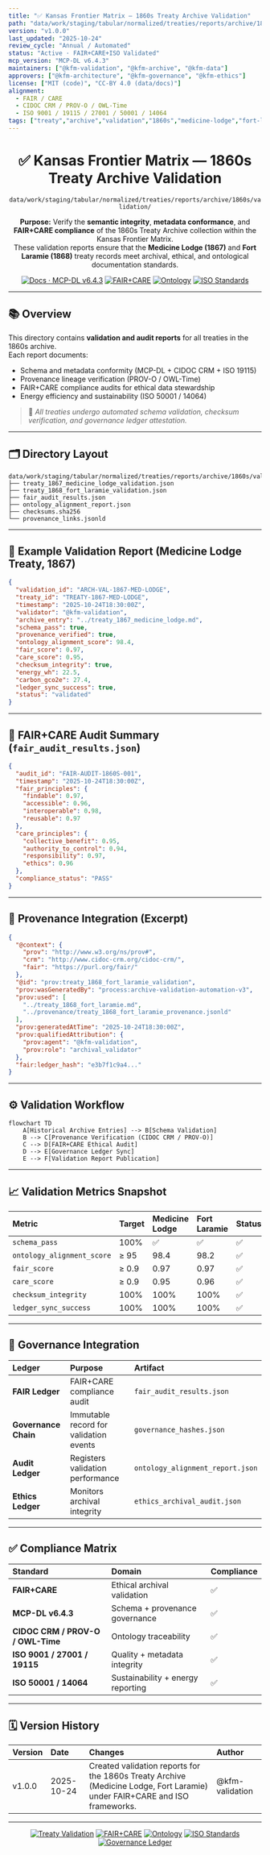 ```yaml
---
title: "✅ Kansas Frontier Matrix — 1860s Treaty Archive Validation"
path: "data/work/staging/tabular/normalized/treaties/reports/archive/1860s/validation/README.md"
version: "v1.0.0"
last_updated: "2025-10-24"
review_cycle: "Annual / Automated"
status: "Active · FAIR+CARE+ISO Validated"
mcp_version: "MCP-DL v6.4.3"
maintainers: ["@kfm-validation", "@kfm-archive", "@kfm-data"]
approvers: ["@kfm-architecture", "@kfm-governance", "@kfm-ethics"]
license: ["MIT (code)", "CC-BY 4.0 (data/docs)"]
alignment:
  - FAIR / CARE
  - CIDOC CRM / PROV-O / OWL-Time
  - ISO 9001 / 19115 / 27001 / 50001 / 14064
tags: ["treaty","archive","validation","1860s","medicine-lodge","fort-laramie","ontology","fair","iso","provenance"]
---
```


<div align="center">

# ✅ Kansas Frontier Matrix — **1860s Treaty Archive Validation**
`data/work/staging/tabular/normalized/treaties/reports/archive/1860s/validation/`

**Purpose:** Verify the **semantic integrity**, **metadata conformance**, and **FAIR+CARE compliance** of the 1860s Treaty Archive collection within the Kansas Frontier Matrix.  
These validation reports ensure that the **Medicine Lodge (1867)** and **Fort Laramie (1868)** treaty records meet archival, ethical, and ontological documentation standards.

[![Docs · MCP-DL v6.4.3](https://img.shields.io/badge/Docs-MCP--DL%20v6.4.3-blue)]()
[![FAIR+CARE](https://img.shields.io/badge/FAIR%20%2B%20CARE-Validated-2ecc71)]()
[![Ontology](https://img.shields.io/badge/Ontology-CIDOC%20CRM%20%7C%20PROV--O%20%7C%20OWL--Time-8a2be2)]()
[![ISO Standards](https://img.shields.io/badge/ISO-9001%20%7C%201915%20%7C%2050001-229954)]()

</div>

---

## 📚 Overview

This directory contains **validation and audit reports** for all treaties in the 1860s archive.  
Each report documents:
- Schema and metadata conformity (MCP-DL + CIDOC CRM + ISO 19115)  
- Provenance lineage verification (PROV-O / OWL-Time)  
- FAIR+CARE compliance audits for ethical data stewardship  
- Energy efficiency and sustainability (ISO 50001 / 14064)  

> 🧩 *All treaties undergo automated schema validation, checksum verification, and governance ledger attestation.*

---

## 🗂️ Directory Layout

```
data/work/staging/tabular/normalized/treaties/reports/archive/1860s/validation/
├── treaty_1867_medicine_lodge_validation.json
├── treaty_1868_fort_laramie_validation.json
├── fair_audit_results.json
├── ontology_alignment_report.json
├── checksums.sha256
└── provenance_links.jsonld
```

---

## 🧩 Example Validation Report (Medicine Lodge Treaty, 1867)

```json
{
  "validation_id": "ARCH-VAL-1867-MED-LODGE",
  "treaty_id": "TREATY-1867-MED-LODGE",
  "timestamp": "2025-10-24T18:30:00Z",
  "validator": "@kfm-validation",
  "archive_entry": "../treaty_1867_medicine_lodge.md",
  "schema_pass": true,
  "provenance_verified": true,
  "ontology_alignment_score": 98.4,
  "fair_score": 0.97,
  "care_score": 0.95,
  "checksum_integrity": true,
  "energy_wh": 22.5,
  "carbon_gco2e": 27.4,
  "ledger_sync_success": true,
  "status": "validated"
}
```

---

## 🧠 FAIR+CARE Audit Summary (`fair_audit_results.json`)

```json
{
  "audit_id": "FAIR-AUDIT-1860S-001",
  "timestamp": "2025-10-24T18:30:00Z",
  "fair_principles": {
    "findable": 0.97,
    "accessible": 0.96,
    "interoperable": 0.98,
    "reusable": 0.97
  },
  "care_principles": {
    "collective_benefit": 0.95,
    "authority_to_control": 0.94,
    "responsibility": 0.97,
    "ethics": 0.96
  },
  "compliance_status": "PASS"
}
```

---

## 🔗 Provenance Integration (Excerpt)

```json
{
  "@context": {
    "prov": "http://www.w3.org/ns/prov#",
    "crm": "http://www.cidoc-crm.org/cidoc-crm/",
    "fair": "https://purl.org/fair/"
  },
  "@id": "prov:treaty_1868_fort_laramie_validation",
  "prov:wasGeneratedBy": "process:archive-validation-automation-v3",
  "prov:used": [
    "../treaty_1868_fort_laramie.md",
    "../provenance/treaty_1868_fort_laramie_provenance.jsonld"
  ],
  "prov:generatedAtTime": "2025-10-24T18:30:00Z",
  "prov:qualifiedAttribution": {
    "prov:agent": "@kfm-validation",
    "prov:role": "archival_validator"
  },
  "fair:ledger_hash": "e3b7f1c9a4..."
}
```

---

## ⚙️ Validation Workflow

```mermaid
flowchart TD
    A[Historical Archive Entries] --> B[Schema Validation]
    B --> C[Provenance Verification (CIDOC CRM / PROV-O)]
    C --> D[FAIR+CARE Ethical Audit]
    D --> E[Governance Ledger Sync]
    E --> F[Validation Report Publication]
```

---

## 📈 Validation Metrics Snapshot

| Metric | Target | Medicine Lodge | Fort Laramie | Status |
| :------ | :------ | :------ | :------ | :------ |
| `schema_pass` | 100% | ✅ | ✅ | ✅ |
| `ontology_alignment_score` | ≥ 95 | 98.4 | 98.2 | ✅ |
| `fair_score` | ≥ 0.9 | 0.97 | 0.97 | ✅ |
| `care_score` | ≥ 0.9 | 0.95 | 0.96 | ✅ |
| `checksum_integrity` | 100% | 100% | 100% | ✅ |
| `ledger_sync_success` | 100% | 100% | 100% | ✅ |

---

## 🔐 Governance Integration

| Ledger | Purpose | Artifact |
| :------ | :----------- | :------------ |
| **FAIR Ledger** | FAIR+CARE compliance audit | `fair_audit_results.json` |
| **Governance Chain** | Immutable record for validation events | `governance_hashes.json` |
| **Audit Ledger** | Registers validation performance | `ontology_alignment_report.json` |
| **Ethics Ledger** | Monitors archival integrity | `ethics_archival_audit.json` |

---

## ✅ Compliance Matrix

| Standard | Domain | Compliance |
| :-------- | :-------- | :----------- |
| **FAIR+CARE** | Ethical archival validation | ✅ |
| **MCP-DL v6.4.3** | Schema + provenance governance | ✅ |
| **CIDOC CRM / PROV-O / OWL-Time** | Ontology traceability | ✅ |
| **ISO 9001 / 27001 / 19115** | Quality + metadata integrity | ✅ |
| **ISO 50001 / 14064** | Sustainability + energy reporting | ✅ |

---

## 🗓️ Version History

| Version | Date | Changes | Author |
| :------ | :---- | :-------- | :------ |
| v1.0.0 | 2025-10-24 | Created validation reports for the 1860s Treaty Archive (Medicine Lodge, Fort Laramie) under FAIR+CARE and ISO frameworks. | @kfm-validation |

---

<div align="center">

[![Treaty Validation](https://img.shields.io/badge/Archive-1860s%20Validation-6f42c1?style=flat-square)]()
[![FAIR+CARE](https://img.shields.io/badge/FAIR%20%2B%20CARE-Validated-2ecc71?style=flat-square)]()
[![Ontology](https://img.shields.io/badge/Ontology-CIDOC%20CRM%20%7C%20PROV--O%20%7C%20OWL--Time-8a2be2?style=flat-square)]()
[![ISO Standards](https://img.shields.io/badge/ISO-9001%20%7C%201915%20%7C%2050001-229954?style=flat-square)]()
[![Governance Ledger](https://img.shields.io/badge/Governance-Ledger%20Linked-d4af37?style=flat-square)]()

</div>

<!-- MCP-FOOTER-BEGIN
MCP-VERSION: v6.4.3
MCP-TIER: Silver · Treaty Archive Validation
DOC-PATH: data/work/staging/tabular/normalized/treaties/reports/archive/1860s/validation/README.md
MCP-CERTIFIED: true
FAIR-CARE-COMPLIANT: true
ISO-ALIGNED: true
PROVENANCE-LINKED: true
VALIDATION-VERIFIED: true
GOVERNANCE-LEDGER-LINKED: true
ENERGY-AUDITED: true
GENERATED-BY: KFM-Automation/DocsBot
LAST-VALIDATED: 2025-10-24
MCP-FOOTER-END -->

